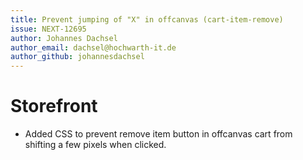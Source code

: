 ```yaml
---
title: Prevent jumping of "X" in offcanvas (cart-item-remove)
issue: NEXT-12695
author: Johannes Dachsel
author_email: dachsel@hochwarth-it.de
author_github: johannesdachsel
---
```

# Storefront
*  Added CSS to prevent remove item button in offcanvas cart from shifting a few pixels when clicked.
